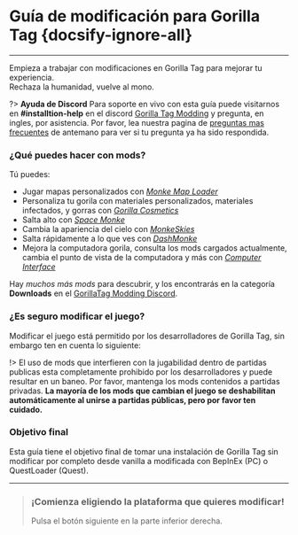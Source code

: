 # Guía de modificación para Gorilla Tag {docsify-ignore-all}
---
Empieza a trabajar con modificaciones en Gorilla Tag para mejorar tu experiencia.  
Rechaza la humanidad, vuelve al mono.

<!-- <div class="horizontal bordered" data-ea-publisher="gorillatagmodding-burrito-software" data-ea-type="image" data-ea-manual="true" id="introduction"></div> -->

?> **Ayuda de Discord** Para soporte en vivo con esta guía puede visitarnos en **#installtion-help** en el discord [Gorilla Tag Modding](https://discord.gg/b2MhDBAzTv) y pregunta, en ingles, por asistencia. Por favor, lea nuestra pagina de [preguntas mas frecuentes](faq) de antemano para ver si tu pregunta ya ha sido respondida.

### ¿Qué puedes hacer con mods?

Tú puedes:
- Jugar mapas personalizados con [*Monke Map Loader*](https://monkemaphub.com/)
- Personaliza tu gorila con materiales personalizados, materiales infectados, y gorras con [*Gorilla Cosmetics*](https://github.com/legoandmars/GorillaCosmetics)
- Salta alto con [*Space Monke*](https://github.com/legoandmars/SpaceMonke)
- Cambia la apariencia del cielo con [*MonkeSkies*](https://github.com/Raemien/MonkeSkies)
- Salta rápidamente a lo que ves con [*DashMonke*](https://github.com/TrueTamashii/DashMonke)
- Mejora la computadora gorila, consulta los mods cargados actualmente, cambia el punto de vista de la computadora y más con [*Computer Interface*](https://github.com/ToniMacaroni/ComputerInterface)

Hay *muchos más mods* para descubrir, y los encontrarás en la categoría **Downloads** en el [GorillaTag Modding Discord](https://discord.gg/b2MhDBAzTv).

### ¿Es seguro modificar el juego?

Modificar el juego está permitido por los desarrolladores de Gorilla Tag, sin embargo ten en cuenta lo siguiente:

!> El uso de mods que interfieren con la jugabilidad dentro de partidas publicas esta completamente prohibido por los desarrolladores y puede resultar en un baneo. Por favor, mantenga los mods contenidos a partidas privadas. **La mayoría de los mods que cambian el juego se deshabilitan automáticamente al unirse a partidas públicas, pero por favor ten cuidado.**

### Objetivo final

Esta guía tiene el objetivo final de tomar una instalación de Gorilla Tag sin modificar por completo desde vanilla a modificada con BepInEx (PC) o QuestLoader (Quest).

---
>
> ### ¡Comienza eligiendo la plataforma que quieres modificar!
> 
> Pulsa el botón siguiente en la parte inferior derecha.
